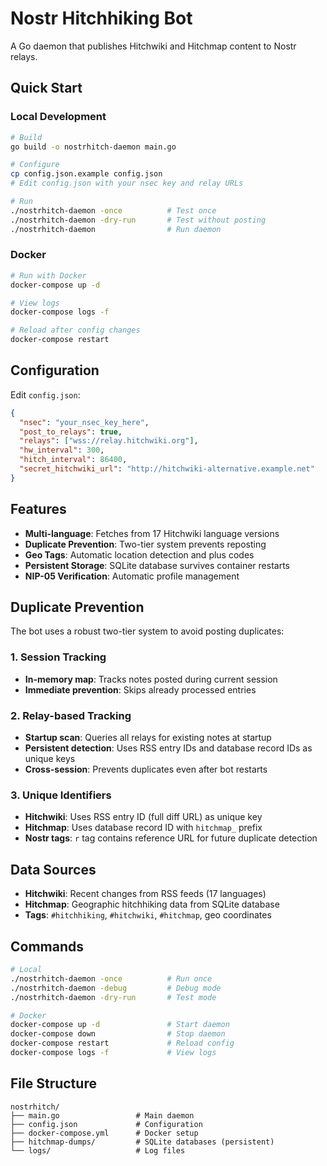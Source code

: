 # Nostr Hitchhiking Bot

A Go daemon that publishes Hitchwiki and Hitchmap content to Nostr relays.

## Quick Start

### Local Development
```bash
# Build
go build -o nostrhitch-daemon main.go

# Configure
cp config.json.example config.json
# Edit config.json with your nsec key and relay URLs

# Run
./nostrhitch-daemon -once          # Test once
./nostrhitch-daemon -dry-run       # Test without posting
./nostrhitch-daemon                # Run daemon
```

### Docker
```bash
# Run with Docker
docker-compose up -d

# View logs
docker-compose logs -f

# Reload after config changes
docker-compose restart
```

## Configuration

Edit `config.json`:
```json
{
  "nsec": "your_nsec_key_here",
  "post_to_relays": true,
  "relays": ["wss://relay.hitchwiki.org"],
  "hw_interval": 300,
  "hitch_interval": 86400,
  "secret_hitchwiki_url": "http://hitchwiki-alternative.example.net"
}
```

## Features

- **Multi-language**: Fetches from 17 Hitchwiki language versions
- **Duplicate Prevention**: Two-tier system prevents reposting
- **Geo Tags**: Automatic location detection and plus codes
- **Persistent Storage**: SQLite database survives container restarts
- **NIP-05 Verification**: Automatic profile management

## Duplicate Prevention

The bot uses a robust two-tier system to avoid posting duplicates:

### 1. Session Tracking
- **In-memory map**: Tracks notes posted during current session
- **Immediate prevention**: Skips already processed entries

### 2. Relay-based Tracking  
- **Startup scan**: Queries all relays for existing notes at startup
- **Persistent detection**: Uses RSS entry IDs and database record IDs as unique keys
- **Cross-session**: Prevents duplicates even after bot restarts

### 3. Unique Identifiers
- **Hitchwiki**: Uses RSS entry ID (full diff URL) as unique key
- **Hitchmap**: Uses database record ID with `hitchmap_` prefix
- **Nostr tags**: `r` tag contains reference URL for future duplicate detection

## Data Sources

- **Hitchwiki**: Recent changes from RSS feeds (17 languages)
- **Hitchmap**: Geographic hitchhiking data from SQLite database
- **Tags**: `#hitchhiking`, `#hitchwiki`, `#hitchmap`, geo coordinates

## Commands

```bash
# Local
./nostrhitch-daemon -once          # Run once
./nostrhitch-daemon -debug         # Debug mode
./nostrhitch-daemon -dry-run       # Test mode

# Docker
docker-compose up -d               # Start daemon
docker-compose down                # Stop daemon
docker-compose restart             # Reload config
docker-compose logs -f             # View logs
```

## File Structure

```
nostrhitch/
├── main.go                 # Main daemon
├── config.json             # Configuration
├── docker-compose.yml      # Docker setup
├── hitchmap-dumps/         # SQLite databases (persistent)
└── logs/                   # Log files
```